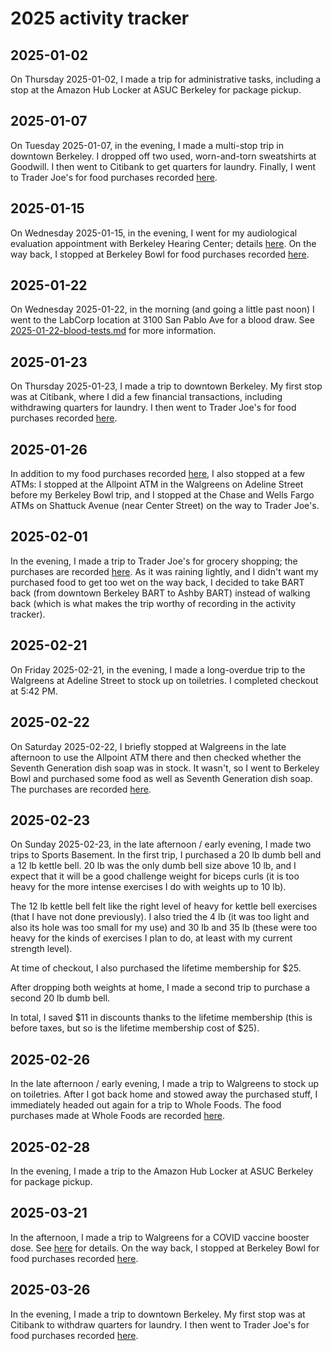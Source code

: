 # 2025 activity tracker

## 2025-01-02

On Thursday 2025-01-02, I made a trip for administrative tasks,
including a stop at the Amazon Hub Locker at ASUC Berkeley for package
pickup.

## 2025-01-07

On Tuesday 2025-01-07, in the evening, I made a multi-stop trip in
downtown Berkeley. I dropped off two used, worn-and-torn sweatshirts
at Goodwill. I then went to Citibank to get quarters for
laundry. Finally, I went to Trader Joe's for food purchases recorded
[here](../../sql/food_purchases_2025.sql).

## 2025-01-15

On Wednesday 2025-01-15, in the evening, I went for my audiological
evaluation appointment with Berkeley Hearing Center; details
[here](2025-01-15-audiological-evaluation.md). On the way back, I
stopped at Berkeley Bowl for food purchases recorded
[here](../../sql/food_purchases_2025.sql).

## 2025-01-22

On Wednesday 2025-01-22, in the morning (and going a little past noon)
I went to the LabCorp location at 3100 San Pablo Ave for a blood
draw. See
[2025-01-22-blood-tests.md](2025-01-22-blood-tests.md#day-of-the-blood-draw-2025-01-22)
for more information.

## 2025-01-23

On Thursday 2025-01-23, I made a trip to downtown Berkeley. My first
stop was at Citibank, where I did a few financial transactions,
including withdrawing quarters for laundry. I then went to Trader
Joe's for food purchases recorded
[here](../../sql/food_purchases_2025.sql).

## 2025-01-26

In addition to my food purchases recorded
[here](../../sql/food_purchases_2025.sql), I also stopped at a few
ATMs: I stopped at the Allpoint ATM in the Walgreens on Adeline Street
before my Berkeley Bowl trip, and I stopped at the Chase and Wells
Fargo ATMs on Shattuck Avenue (near Center Street) on the way to
Trader Joe's.

## 2025-02-01

In the evening, I made a trip to Trader Joe's for grocery shopping;
the purchases are recorded
[here](../../sql/food_purchases_2025.sql). As it was raining lightly,
and I didn't want my purchased food to get too wet on the way back, I
decided to take BART back (from downtown Berkeley BART to Ashby BART)
instead of walking back (which is what makes the trip worthy of
recording in the activity tracker).

## 2025-02-21

On Friday 2025-02-21, in the evening, I made a long-overdue trip to
the Walgreens at Adeline Street to stock up on toiletries. I completed
checkout at 5:42 PM.

## 2025-02-22

On Saturday 2025-02-22, I briefly stopped at Walgreens in the late
afternoon to use the Allpoint ATM there and then checked whether the
Seventh Generation dish soap was in stock. It wasn't, so I went to
Berkeley Bowl and purchased some food as well as Seventh Generation
dish soap. The purchases are recorded
[here](../../sql/food_purchases_2025.sql).

## 2025-02-23

On Sunday 2025-02-23, in the late afternoon / early evening, I made
two trips to Sports Basement. In the first trip, I purchased a 20 lb
dumb bell and a 12 lb kettle bell. 20 lb was the only dumb bell size
above 10 lb, and I expect that it will be a good challenge weight for
biceps curls (it is too heavy for the more intense exercises I do with
weights up to 10 lb).

The 12 lb kettle bell felt like the right level of heavy for kettle
bell exercises (that I have not done previously). I also tried the 4
lb (it was too light and also its hole was too small for my use) and
30 lb and 35 lb (these were too heavy for the kinds of exercises I
plan to do, at least with my current strength level).

At time of checkout, I also purchased the lifetime membership for $25.

After dropping both weights at home, I made a second trip to purchase
a second 20 lb dumb bell.

In total, I saved $11 in discounts thanks to the lifetime membership
(this is before taxes, but so is the lifetime membership cost of $25).

## 2025-02-26

In the late afternoon / early evening, I made a trip to Walgreens to
stock up on toiletries. After I got back home and stowed away the
purchased stuff, I immediately headed out again for a trip to Whole
Foods. The food purchases made at Whole Foods are recorded
[here](../../sql/food_purchases_2025.sql).

## 2025-02-28

In the evening, I made a trip to the Amazon Hub Locker at ASUC
Berkeley for package pickup.

## 2025-03-21

In the afternoon, I made a trip to Walgreens for a COVID vaccine
booster dose. See
[here](2025-03-21-pfizer-covid-vaccine-updated-booster-dose.md) for
details. On the way back, I stopped at Berkeley Bowl for food
purchases recorded [here](../../sql/food_purchases_2025.sql).

## 2025-03-26

In the evening, I made a trip to downtown Berkeley. My first stop was
at Citibank to withdraw quarters for laundry.  I then went to Trader
Joe's for food purchases recorded
[here](../../sql/food_purchases_2025.sql).
